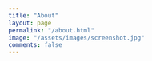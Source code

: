 ```yaml
---
title: "About"
layout: page
permalink: "/about.html"
image: "/assets/images/screenshot.jpg"
comments: false
---
```


